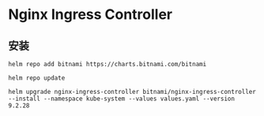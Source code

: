 # Nginx Ingress Controller

## 安装

```shell
helm repo add bitnami https://charts.bitnami.com/bitnami

helm repo update

helm upgrade nginx-ingress-controller bitnami/nginx-ingress-controller --install --namespace kube-system --values values.yaml --version 9.2.28
```
